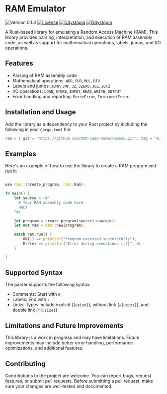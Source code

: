 # RAM Emulator

![Version 0.1.3](https://img.shields.io/badge/version-0.1.3-blue.svg)
[![License](https://img.shields.io/badge/license-GNU3-blue.svg)](./LICENSE)
[![Ddystopia](https://img.shields.io/badge/Author-Ddystopia-blue.svg?style=flat)](mailto:alexanderbabak@proton.me)
[![Ddystopia](https://img.shields.io/badge/Github-Ddystopia-green.svg?style=flat)](https://github.com/Ddystopia/)

A Rust-based library for emulating a Random Access Machine (RAM). This library
provides parsing, interpretation, and execution of RAM assembly code, as well as
support for mathematical operations, labels, jumps, and I/O operations.

## Features

- Parsing of RAM assembly code
- Mathematical operations: `ADD`, `SUB`, `MUL`, `DIV`
- Labels and jumps: `JUMP`, `JMP`, `JZ`, `JZERO`, `JGZ`, `JGTZ`
- I/O operations: `LOAD`, `STORE`, `INPUT`, `READ`, `WRITE`, `OUTPUT`
- Error handling and reporting: `ParseError`, `InterpretError`

## Installation and Usage

Add the library as a dependency to your Rust project by including the following
in your `Cargo.toml` file:

```toml
ram = { git = "https://github.com/AVO-cado-team/ramemu.git", tag = "0.1.3"}
```

## Examples

Here's an example of how to use the library to create a RAM program and run it:

```rust

use ram::{create_program, ram::Ram};

fn main() {
    let source = r#"
      # Your RAM assembly code here
      HALT
    "#;

    let program = create_program(source).unwrap();
    let mut ram = Ram::new(program);

    match ram.run() {
        Ok(_) => println!("Program executed successfully"),
        Err(e) => println!("Error during execution: {:?}", e),
    }

}

```

## Supported Syntax

The parser supports the following syntax:

- Comments: Start with `#`
- Labels: End with `:`
- Links: Types include explicit (`{usize}`), without link (`={usize}`), and
  double link (`*{usize}`)

## Limitations and Future Improvements

This library is a work in progress and may have limitations. Future improvements
may include better error handling, performance optimizations, and additional
features.

## Contributing

Contributions to the project are welcome. You can report bugs, request features,
or submit pull requests. Before submitting a pull request, make sure your
changes are well-tested and documented.

